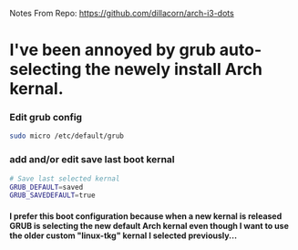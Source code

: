 Notes From Repo: https://github.com/dillacorn/arch-i3-dots

# I've been annoyed by grub auto-selecting the newely install Arch kernal.

### Edit grub config

```sh
sudo micro /etc/default/grub
```

### add and/or edit save last boot kernal
```sh
# Save last selected kernal
GRUB_DEFAULT=saved
GRUB_SAVEDEFAULT=true
```

#### I prefer this boot configuration because when a new kernal is released GRUB is selecting the new default Arch kernal even though I want to use the older custom "linux-tkg" kernal I selected previously...
